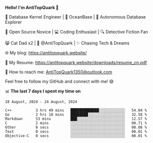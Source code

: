
**Hello! I'm AntiTopQuark 👋**

🔧 Database Kernel Engineer | 🌊 OceanBase | 🤖 Autonomous Database Explorer

🌱 Open Source Novice | 💻 Coding Enthusiast | 🔍 Detective Fiction Fan

😸 Cat Dad x2 | 🎉 @AntiTopQuark | ✨ Chasing Tech & Dreams

🌐 My blog: https://antitopquark.website/

📄 My Resume: https://antitopquark.website/downloads/resume_cn.pdf

📧 How to reach me: AntiTopQuark1350@outlook.com

Feel free to follow my GitHub and connect with me! 😄

📊 **The last 7 days I spent my time on** 

<!--START_SECTION:waka-->
```text
18 August, 2024 - 24 August, 2024

C++           3 hrs 49 mins   █████████████░░░░░░░░░░░░   54.04 % 
Go            2 hrs 18 mins   ████████░░░░░░░░░░░░░░░░░   32.58 % 
Markdown      53 mins         ███░░░░░░░░░░░░░░░░░░░░░░   12.57 % 
C             2 mins          ░░░░░░░░░░░░░░░░░░░░░░░░░   00.71 % 
Other         0 secs          ░░░░░░░░░░░░░░░░░░░░░░░░░   00.08 % 
Text          0 secs          ░░░░░░░░░░░░░░░░░░░░░░░░░   00.01 % 
Objective-C   0 secs          ░░░░░░░░░░░░░░░░░░░░░░░░░   00.01 %
```
<!--END_SECTION:waka-->


